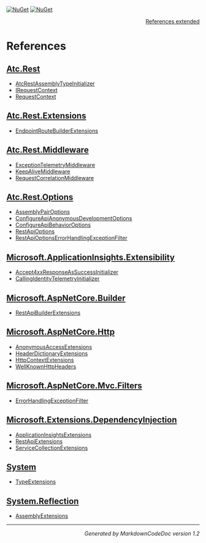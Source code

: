 [![NuGet](https://img.shields.io/nuget/v/Atc.Rest.svg?style=flat-square)](http://www.nuget.org/packages/Atc.Rest)
[![NuGet](https://img.shields.io/nuget/dt/Atc.Rest.svg?style=flat-square)](http://www.nuget.org/packages/Atc.Rest)

<div style='text-align: right'>

[References extended](IndexExtended.md)

</div>


# References

## [Atc.Rest](Atc.Rest.md)

- [AtcRestAssemblyTypeInitializer](Atc.Rest.md#atcrestassemblytypeinitializer)
- [IRequestContext](Atc.Rest.md#irequestcontext)
- [RequestContext](Atc.Rest.md#requestcontext)

## [Atc.Rest.Extensions](Atc.Rest.Extensions.md)

- [EndpointRouteBuilderExtensions](Atc.Rest.Extensions.md#endpointroutebuilderextensions)

## [Atc.Rest.Middleware](Atc.Rest.Middleware.md)

- [ExceptionTelemetryMiddleware](Atc.Rest.Middleware.md#exceptiontelemetrymiddleware)
- [KeepAliveMiddleware](Atc.Rest.Middleware.md#keepalivemiddleware)
- [RequestCorrelationMiddleware](Atc.Rest.Middleware.md#requestcorrelationmiddleware)

## [Atc.Rest.Options](Atc.Rest.Options.md)

- [AssemblyPairOptions](Atc.Rest.Options.md#assemblypairoptions)
- [ConfigureApiAnonymousDevelopmentOptions](Atc.Rest.Options.md#configureapianonymousdevelopmentoptions)
- [ConfigureApiBehaviorOptions](Atc.Rest.Options.md#configureapibehavioroptions)
- [RestApiOptions](Atc.Rest.Options.md#restapioptions)
- [RestApiOptionsErrorHandlingExceptionFilter](Atc.Rest.Options.md#restapioptionserrorhandlingexceptionfilter)

## [Microsoft.ApplicationInsights.Extensibility](Microsoft.ApplicationInsights.Extensibility.md)

- [Accept4xxResponseAsSuccessInitializer](Microsoft.ApplicationInsights.Extensibility.md#accept4xxresponseassuccessinitializer)
- [CallingIdentityTelemetryInitializer](Microsoft.ApplicationInsights.Extensibility.md#callingidentitytelemetryinitializer)

## [Microsoft.AspNetCore.Builder](Microsoft.AspNetCore.Builder.md)

- [RestApiBuilderExtensions](Microsoft.AspNetCore.Builder.md#restapibuilderextensions)

## [Microsoft.AspNetCore.Http](Microsoft.AspNetCore.Http.md)

- [AnonymousAccessExtensions](Microsoft.AspNetCore.Http.md#anonymousaccessextensions)
- [HeaderDictionaryExtensions](Microsoft.AspNetCore.Http.md#headerdictionaryextensions)
- [HttpContextExtensions](Microsoft.AspNetCore.Http.md#httpcontextextensions)
- [WellKnownHttpHeaders](Microsoft.AspNetCore.Http.md#wellknownhttpheaders)

## [Microsoft.AspNetCore.Mvc.Filters](Microsoft.AspNetCore.Mvc.Filters.md)

- [ErrorHandlingExceptionFilter](Microsoft.AspNetCore.Mvc.Filters.md#errorhandlingexceptionfilter)

## [Microsoft.Extensions.DependencyInjection](Microsoft.Extensions.DependencyInjection.md)

- [ApplicationInsightsExtensions](Microsoft.Extensions.DependencyInjection.md#applicationinsightsextensions)
- [RestApiExtensions](Microsoft.Extensions.DependencyInjection.md#restapiextensions)
- [ServiceCollectionExtensions](Microsoft.Extensions.DependencyInjection.md#servicecollectionextensions)

## [System](System.md)

- [TypeExtensions](System.md#typeextensions)

## [System.Reflection](System.Reflection.md)

- [AssemblyExtensions](System.Reflection.md#assemblyextensions)

<hr /><div style='text-align: right'><i>Generated by MarkdownCodeDoc version 1.2</i></div>

